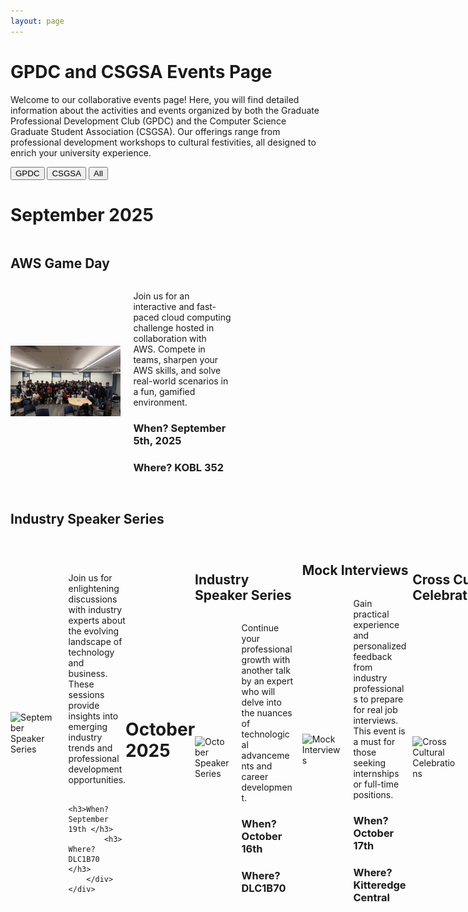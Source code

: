 ```yaml
---
layout: page
---
```


<style>
.event {
    display: flex;
    flex-direction: column; /* Align children (title, image+text) in a column */
    margin-bottom: 20px; /* Adds space between events */
}

.event h3 {
    margin-bottom: 10px; /* Space between title and image+text container */
}

.event > div {
    display: flex;
    align-items: center;
    width: 100%;
}

.event img {
    width: 30%; /* Adjust image width as necessary */
    margin-right: 20px;
}

.event div {
    width: 70%; /* Adjust text container width */
}
</style>

# GPDC and CSGSA Events Page

Welcome to our collaborative events page! Here, you will find detailed information about the activities and events organized by both the Graduate Professional Development Club (GPDC) and the Computer Science Graduate Student Association (CSGSA). Our offerings range from professional development workshops to cultural festivities, all designed to enrich your university experience.



<button onclick="filterEvents('GPDC')">GPDC</button>
<button onclick="filterEvents('CSGSA')">CSGSA</button>
<button onclick="filterEvents('all')">All</button>


# September 2025

<div class="event" data-club="GPDC">
    <h2>AWS Game Day</h2>
    <div style="display: flex; align-items: center;">
        <img src="assets/img/2025_GPDC_AWS_hackathon.jpeg" alt="AWS Game Day" style="width: 50%; margin-right: 20px;">
        <div>
            <p>Join us for an interactive and fast-paced cloud computing challenge hosted in collaboration with AWS. Compete in teams, sharpen your AWS skills, and solve real-world scenarios in a fun, gamified environment.</p>
            <h3>When? September 5th, 2025</h3>
            <h3>Where? KOBL 352</h3>
        </div>
    </div>
</div>


<div class="event" data-club="GPDC">
    <h2>Industry Speaker Series</h2>
    <div style="display: flex; align-items: center;">
        <img src="assets/img/speaker_series.jpg" alt="September Speaker Series" style="width: 50%; margin-right: 20px;">
        <div>
            <p>Join us for enlightening discussions with industry experts about the evolving landscape of technology and business. These sessions provide insights into emerging industry trends and professional development opportunities. </p> 
            
            <h3>When? September 19th </h3>
            <h3> Where? DLC1B70 </h3>
        </div>
    </div>
</div>

# October 2025

<div class="event" data-club="GPDC">
    <h2>Industry Speaker Series </h2>
    <div style="display: flex; align-items: center;">
        <img src="assets/img/speaker_series.jpg" alt="October Speaker Series" style="width: 50%; margin-right: 20px;">
        <div>
            <p>Continue your professional growth with another talk by an expert who will delve into the nuances of technological advancements and career development.</p>
            <h3>When?  October 16th</h3>
            <h3> Where? DLC1B70</h3>
        </div>
    </div>
</div>

<div class="event" data-club="GPDC">
    <h2>Mock Interviews</h2>
    <div style="display: flex; align-items: center;">
        <img src="assets/img/mock_interviews.jpg" alt="Mock Interviews" style="width: 50%; margin-right: 20px;">
        <div>
            <p>Gain practical experience and personalized feedback from industry professionals to prepare for real job interviews. This event is a must for those seeking internships or full-time positions.</p>
            <h3>When?  October 17th</h3>
            <h3> Where?  Kitteredge Central</h3>
        </div>
    </div>
</div>

<div class="event" data-club="CSGSA">
    <h2>Cross Cultural Celebrations </h2>
    <div style="display: flex; align-items: center;">
        <img src="assets/img/cross_cultural_celebration.jpg" alt="Cross Cultural Celebrations" style="width: 50%; margin-right: 20px;">
        <div>
            <p>Celebrate the rich diversity of our community with a potluck, featuring dance and musical performances. A vibrant display of cultures, this event is a cornerstone of our fall semester activities.</p>
            <h3>When?  October 24th</h3>
            <h3> Where?  DLC 1B70</h3>
        </div>
    </div>
</div>

# November 2025

<div class="event" data-club="CSGSA">
    <h2>Friendsgiving</h2>
    <div style="display: flex; align-items: center;">
        <img src="assets/img/friendsgiving.jpg" alt="Friendsgiving" style="width: 50%; margin-right: 20px;">
        <div>
            <p>Join us for a heartwarming celebration of thanks and gratitude as we gather together to share a meal and give back to the community through our food drive.</p>
            <h3>When? November 20th </h3>
            <h3> Where? DLC1B70 </h3>
        </div>
    </div>
</div>

<div class="event" data-club="CSGSA">
    <h2>Town Hall Meeting</h2>
    <div style="display: flex; align-items: center;">
        <img src="assets/img/town_hall.jpg" alt="Town Hall Meeting" style="width: 50%; margin-right: 20px;">
        <div>
            <p>Discuss vital departmental issues, such as student facilities and other important topics, in this forum. Your input directly influences our ability to advocate for improvements within the department.</p>
            <h3>When?  November 20th</h3>
            <h3> Where? DLC1B70 </h3>
        </div>
    </div>
</div>

<div class="event" data-club="CSGSA">
    <h2>TeaTime++</h2>
    <div style="display: flex; align-items: center;">
        <img src="assets/img/tea_time.jpg" alt="TeaTime++" style="width: 50%; margin-right: 20px;">
        <div>
            <p>Enjoy an extended version of our regular Tea Time, with more snacks, a variety of teas, and plenty of time for those longer board games that are perfect for strategic thinkers.</p>
            <h3>When? November 14th 4:30pm - 9pm </h3>
            <h3> Where? Grad Lounge </h3>
        </div>
    </div>
</div>


<div class="event" data-club="GPDC">
    <h3>Industry Speaker Series</h3>
    <div style="display: flex; align-items: center;">
        <img src="assets/img/speaker_series.jpg" alt="November Speaker Series" style="width: 50%; margin-right: 20px;">
        <div>
            <p>Our final speaker event of the semester offers a unique opportunity to engage with experts in the industry and discover career paths you might never have considered.</p>
            <h3>When? November 21st </h3>
            <h3> Where? DLC1B70</h3>
        </div>
    </div>
</div>

# December 2025

<div class="event" data-club="GPDC">
    <h2>Fall Coding Challenge</h2>
    <div style="display: flex; align-items: center;">
        <img src="assets/img/fall_coding_challenge.jpg" alt="Fall Coding Challenge" style="width: 50%; margin-right: 20px;">
        <div>
            <p>Compete in our prestigious coding challenge for a chance to win substantial cash prizes and demonstrate your coding expertise in a competitive yet friendly environment.</p>
            <h3>When?  December 5th</h3>
            <h3> Where? DLC1B70 </h3>
        </div>
    </div>
</div>

<script>
function filterEvents(club) {
    const events = document.querySelectorAll('.event');
    events.forEach(event => {
        if (event.getAttribute('data-club') === club || club === 'all') {
            event.style.display = 'flex';
        } else {
            event.style.display = 'none';
        }
    });
}
</script>
